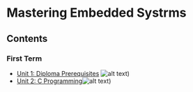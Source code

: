 # **Mastering Embedded Systrms**

## **Contents**
### **First Term**
- [Unit 1: Diploma Prerequisites]()   ![ alt text ](https://camo.githubusercontent.com/483107f730b03bdbacee060446337f46aef4bff252d69ea4003d2239243cd17a/68747470733a2f2f70726f67726573732d6261722e6465762f3130302f3f7469746c653d4e6f5f41737369676e6d656e747326636f6c6f723d626162616261))
- [Unit 2: C Programming](https://github.com/MohamedMagdyJarrah/Mastering-Embedded-Systrms/tree/main/Unit_2_C_Programming)![ alt text ](https://camo.githubusercontent.com/483107f730b03bdbacee060446337f46aef4bff252d69ea4003d2239243cd17a/68747470733a2f2f70726f67726573732d6261722e6465762f3130302f3f7469746c653d4e6f5f41737369676e6d656e747326636f6c6f723d626162616261))

